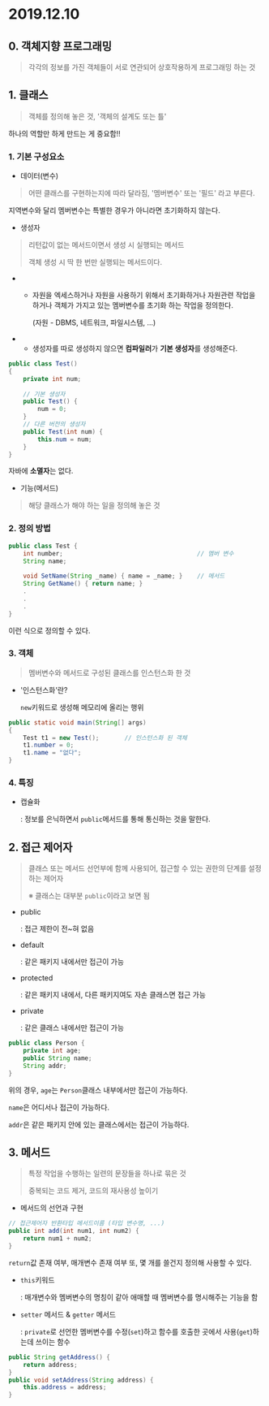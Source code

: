 # 2019.12.10

## 0. 객체지향 프로그래밍

> 각각의 정보를 가진 객체들이 서로 연관되어 상호작용하게 프로그래밍 하는 것

## 1. 클래스

> 객체를 정의해 놓은 것, '객체의 설계도 또는 틀' 

하나의 역할만 하게 만드는 게 중요함!!

### 1. 기본 구성요소

* 데이터(변수) 

> 어떤 클래스를 구현하는지에 따라 달라짐, '멤버변수' 또는 '필드' 라고 부른다.

지역변수와 달리 멤버변수는 특별한 경우가 아니라면 초기화하지 않는다.

* 생성자

> 리턴값이 없는 메서드이면서 생성 시 실행되는 메서드
>
> 객체 생성 시 딱 한 번만 실행되는 메서드이다.

- - 자원을 엑세스하거나 자원을 사용하기 위해서 초기화하거나 자원관련 작업을 하거나 객체가 가지고 있는 멤버변수를 초기화 하는 작업을 정의한다.

    (자원 - DBMS, 네트워크, 파일시스템, ...)

- - 생성자를 따로 생성하지 않으면 **컴파일러**가 **기본 생성자**를 생성해준다.

```java
public class Test() 
{
    private int num;
    
    // 기본 생성자
    public Test() {
        num = 0;
    }
    // 다른 버전의 생성자
    public Test(int num) {
        this.num = num;
    }
}
```

자바에 **소멸자**는 없다.

* 기능(메서드) 

> 해당 클래스가 해야 하는 일을 정의해 놓은 것

### 2. 정의 방법

```java
public class Test {
    int number;										// 멤버 변수
    String name;
    
    void SetName(String _name) { name = _name; }	// 메서드
    String GetName() { return name; }
    .
    .
    .
}
```

이런 식으로 정의할 수 있다.

### 3. 객체

> 멤버변수와 메서드로 구성된 클래스를 인스턴스화 한 것

* '인스턴스화'란?

  `new`키워드로 생성해 메모리에 올리는 행위

```java
public static void main(String[] args)
{
    Test t1 = new Test();		// 인스턴스화 된 객체
    t1.number = 0;
    t1.name = "없다";
}
```

### 4. 특징

* 캡슐화

  : 정보를 은닉하면서 `public`메서드를 통해 통신하는 것을 말한다.

## 2. 접근 제어자

> 클래스 또는 메서드 선언부에 함께 사용되어, 접근할 수 있는 권한의 단계를 설정하는 제어자
>
> ※ 클래스는 대부분 `public`이라고 보면 됨

* public

  : 접근 제한이 전~혀 없음

* default

  : 같은 패키지 내에서만 접근이 가능

* protected

  : 같은 패키지 내에서, 다른 패키지여도 자손 클래스면 접근 가능

* private

  : 같은 클래스 내에서만 접근이 가능

```java
public class Person {
    private int age;
    public String name;
    String addr;
}
```

위의 경우, `age`는 `Person`클래스 내부에서만 접근이 가능하다.

`name`은 어디서나 접근이 가능하다.

`addr`은 같은 패키지 안에 있는 클래스에서는 접근이 가능하다.

## 3. 메서드

> 특정 작업을 수행하는 일련의 문장들을 하나로 묶은 것
>
> 중복되는 코드 제거, 코드의 재사용성 높이기

* 메서드의 선언과 구현

```java
// 접근제어자 반환타입 메서드이름 (타입 변수명, ...)
public int add(int num1, int num2) {
	return num1 + num2;
}
```

`return`값 존재 여부, 매개변수 존재 여부 또, 몇 개를 쓸건지 정의해 사용할 수 있다.

* `this`키워드

  : 매개변수와 멤버변수의 명칭이 같아 애매할 때 멤버변수를 명시해주는 기능을 함

* `setter` 메서드 & `getter` 메서드

  : `private`로 선언한 멤버변수를 수정(`set`)하고 함수를 호출한 곳에서 사용(`get`)하는데 쓰이는 함수

```java
public String getAddress() {
	return address;
}
public void setAddress(String address) {
	this.address = address;
}
```

